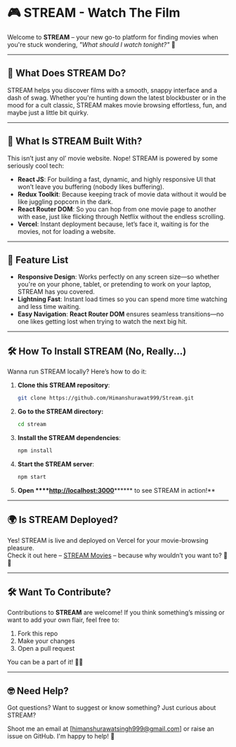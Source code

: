 # 🎮 STREAM - Watch The Film

Welcome to **STREAM** – your new go-to platform for finding movies when you're stuck wondering, _"What should I watch tonight?"_ 🍿

---

## 🚀 What Does STREAM Do?

STREAM helps you discover films with a smooth, snappy interface and a dash of swag. Whether you're hunting down the latest blockbuster or in the mood for a cult classic, STREAM makes movie browsing effortless, fun, and maybe just a little bit quirky.

---

## 🤖 What Is STREAM Built With?

This isn’t just any ol’ movie website. Nope! STREAM is powered by some seriously cool tech:

- **React JS**: For building a fast, dynamic, and highly responsive UI that won’t leave you buffering (nobody likes buffering).
- **Redux Toolkit**: Because keeping track of movie data without it would be like juggling popcorn in the dark.
- **React Router DOM**: So you can hop from one movie page to another with ease, just like flicking through Netflix without the endless scrolling.
- **Vercel**: Instant deployment because, let’s face it, waiting is for the movies, not for loading a website.

---

## 🎥 Feature List

- **Responsive Design**: Works perfectly on any screen size—so whether you're on your phone, tablet, or pretending to work on your laptop, STREAM has you covered.
- **Lightning Fast**: Instant load times so you can spend more time watching and less time waiting.
- **Easy Navigation**: **React Router DOM** ensures seamless transitions—no one likes getting lost when trying to watch the next big hit.

---

## 🛠️ How To Install STREAM (No, Really...)

Wanna run STREAM locally? Here’s how to do it:

1. **Clone this STREAM repository**:
   ```bash
   git clone https://github.com/Himanshurawat999/Stream.git
   ```
2. **Go to the STREAM directory:**
   ```bash
   cd stream
   ```
3. **Install the STREAM dependencies**:
   ```bash
   npm install
   ```
4. **Start the STREAM server**:
   ```bash
   npm start
   ```
5. **Open **\*\*\***\*[http://localhost:3000](http://localhost:3000)**\*\*\*\*\*\* to see STREAM in action!\*\*

---

## 🌍 Is STREAM Deployed?

Yes! STREAM is live and deployed on Vercel for your movie-browsing pleasure.\
Check it out here – [STREAM Movies](https://stream-eight-eta.vercel.app/) – because why wouldn’t you want to? 🍿🎥

---

## 🛠️ Want To Contribute?

Contributions to **STREAM** are welcome! If you think something’s missing or want to add your own flair, feel free to:

1. Fork this repo
2. Make your changes
3. Open a pull request

You can be a part of it! 🚀🎉

---

## 🤓 Need Help?

Got questions? Want to suggest or know something? Just curious about STREAM?

Shoot me an email at [[himanshurawatsingh999@gmail.com](mailto:himanshurawatsingh999@gmail.com)] or raise an issue on GitHub. I'm happy to help! 🙌
